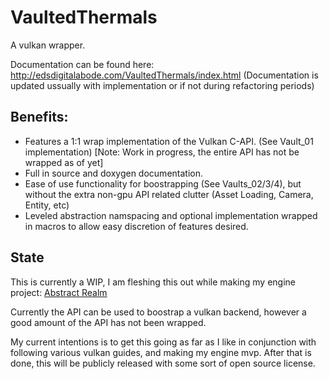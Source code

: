 # VaultedThermals
A vulkan wrapper.

Documentation can be found here: http://edsdigitalabode.com/VaultedThermals/index.html
(Documentation is updated ussually with implementation or if not during refactoring periods)

## Benefits:
- Features a 1:1 wrap implementation of the Vulkan C-API. (See Vault_01 implementation) [Note: Work in progress, the entire API has not be wrapped as of yet]
- Full in source and doxygen documentation.
- Ease of use functionality for boostrapping (See Vaults_02/3/4), but without the extra non-gpu API related clutter (Asset Loading, Camera, Entity, etc)
- Leveled abstraction namspacing and optional implementation wrapped in macros to allow easy discretion of features desired.

## State

This is currently a WIP, I am fleshing this out while making my engine project:
[Abstract Realm](https://github.com/Ed94/AbstractRealm)

Currently the API can be used to boostrap a vulkan backend, however a good amount of the API has not been wrapped.

My current intentions is to get this going as far as I like in conjunction with following various vulkan guides, and making my engine mvp. 
After that is done, this will be publicly released with some sort of open source license.